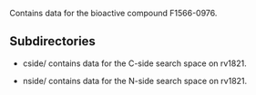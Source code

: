 Contains data for the bioactive compound F1566-0976.

## Subdirectories

- cside/ contains data for the C-side search space on rv1821.

- nside/ contains data for the N-side search space on rv1821.

